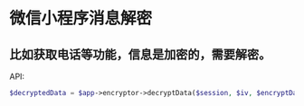 # 微信小程序消息解密

## 比如获取电话等功能，信息是加密的，需要解密。

API:

```php
$decryptedData = $app->encryptor->decryptData($session, $iv, $encryptData);
```
